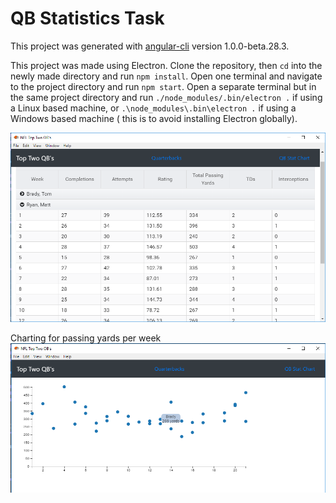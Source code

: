 # QB Statistics Task

This project was generated with [angular-cli](https://github.com/angular/angular-cli) version 1.0.0-beta.28.3.

This project was made using Electron. Clone the repository, then `cd` into the newly made directory and run `npm install`. Open one terminal and navigate to the project directory and run `npm start`. Open a separate terminal but in the same project directory and run `./node_modules/.bin/electron .` if using a Linux based machine, or `.\node_modules\.bin\electron .` if
using a Windows based machine ( this is to avoid installing Electron globally).

![alt text](https://raw.githubusercontent.com/hopscotchscooter/qb-statistics/master/src/assets/project-images/snap1.png)

Charting for passing yards per week
![alt text](https://raw.githubusercontent.com/hopscotchscooter/qb-statistics/master/src/assets/project-images/snap2.png)
